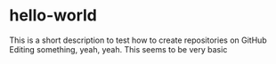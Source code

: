 # hello-world
This is a short description to test how to create repositories on GitHub
Editing something, yeah, yeah. This seems to be very basic

